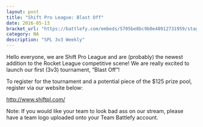 ```yaml
---
layout: post
title: "Shift Pro League: Blast Off"
date: 2016-05-13
bracket_url: "https://battlefy.com/embeds/5705be8bc9b0e48912731959/stage/5705c1dc5962927e12f1f431"
category: NA
description: "SPL 3v3 Weekly"
---
```


Hello everyone, we are Shift Pro League and are (probably) the newest addition to the Rocket League competitive scene! We are really excited to launch our first (3v3) tournament, “Blast Off”!

To register for the tournament and a potential piece of the $125 prize pool, register via our website below:

http://www.shiftpl.com/

Note: If you would like your team to look bad ass on our stream, please have a team logo uploaded onto your Team Battlefy account.
